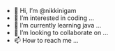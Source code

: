 - 👋 Hi, I’m @nikkinigam
- 👀 I’m interested in coding  ...
- 🌱 I’m currently learning java ...
- 💞️ I’m looking to collaborate on ...
- 📫 How to reach me ...

<!---
nikkinigam/nikkinigam is a ✨ special ✨ repository because its `README.md` (this file) appears on your GitHub profile.
You can click the Preview link to take a look at your changes.
--->
